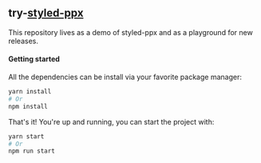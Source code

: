 ## try-[styled-ppx](https://github.com/davesnx/styled-ppx)

This repository lives as a demo of styled-ppx and as a playground for new releases.

#### Getting started

All the dependencies can be install via your favorite package manager:

```bash
yarn install
# Or
npm install
```

That's it! You're up and running, you can start the project with:

```bash
yarn start
# Or
npm run start
```
